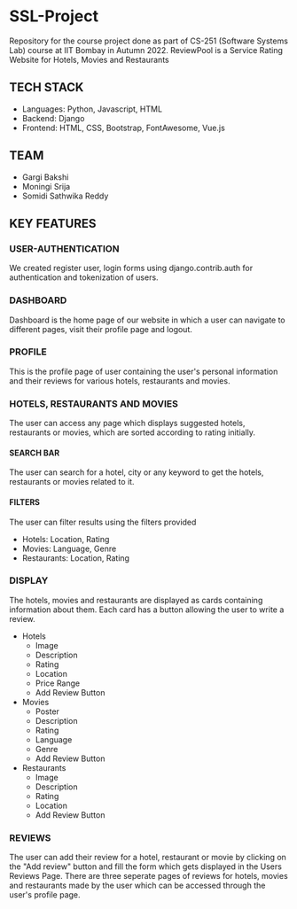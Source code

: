 # SSL-Project
Repository for the course project done as part of CS-251 (Software Systems Lab) course at IIT Bombay in Autumn 2022.
ReviewPool is a Service Rating Website for Hotels, Movies and Restaurants
## TECH STACK
* Languages: Python, Javascript, HTML
* Backend: Django
* Frontend: HTML, CSS, Bootstrap, FontAwesome, Vue.js
## TEAM
* Gargi Bakshi 
* Moningi Srija
* Somidi Sathwika Reddy
## KEY FEATURES
### USER-AUTHENTICATION
We created register user, login forms using django.contrib.auth for authentication and tokenization of users.
### DASHBOARD
Dashboard is the home page of our website in which a user can navigate to different pages, visit their profile page and logout.
### PROFILE
This is the profile page of user containing the user's personal information and their reviews for various hotels, restaurants and movies.
### HOTELS, RESTAURANTS AND MOVIES
The user can access any page which displays suggested hotels, restaurants or movies, which are sorted according to rating initially. 
#### SEARCH BAR
The user can search for a hotel, city or any keyword to get the hotels, restaurants or movies related to it.
#### FILTERS
The user can filter results using the filters provided
* Hotels: Location, Rating
* Movies: Language, Genre
* Restaurants: Location, Rating
### DISPLAY
The hotels, movies and restaurants are displayed as cards containing information about them. Each card has a button allowing the user to write a review.
* Hotels
    * Image
    * Description
    * Rating
    * Location
    * Price Range
    * Add Review Button
* Movies
    * Poster
    * Description
    * Rating
    * Language
    * Genre
    * Add Review Button
* Restaurants
    * Image
    * Description
    * Rating
    * Location
    * Add Review Button
### REVIEWS
The user can add their review for a hotel, restaurant or movie by clicking on the "Add review" button and fill the form which gets displayed in the Users Reviews Page. There are three seperate pages of reviews for hotels, movies and restaurants made by the user which can be accessed through the user's profile page.




